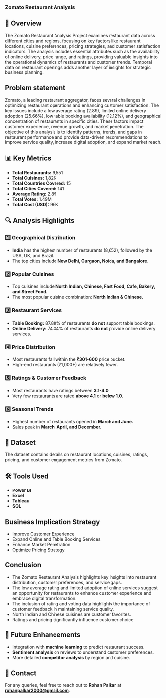 ### Zomato Restaurant Analysis  

## 📌 Overview  
The Zomato Restaurant Analysis Project examines restaurant data across different cities and regions, focusing on key factors like restaurant locations, cuisine preferences, pricing strategies, and customer satisfaction indicators. The analysis includes essential attributes such as the availability of online delivery, price range, and ratings, providing valuable insights into the operational dynamics of restaurants and customer trends. Temporal data on restaurant openings adds another layer of insights for strategic business planning.

## Problem statement
Zomato, a leading restaurant aggregator, faces several challenges in optimizing restaurant operations and enhancing customer satisfaction. The key issues include a low average rating (2.89), limited online delivery adoption (25.66%), low table booking availability (12.12%), and geographical concentration of restaurants in specific cities. These factors impact customer experience, revenue growth, and market penetration.
The objective of this analysis is to identify patterns, trends, and gaps in restaurant performance and provide data-driven recommendations to improve service quality, increase digital adoption, and expand market reach.

## 📊 Key Metrics  
- **Total Restaurants:** 9,551  
- **Total Cuisines:** 1,826  
- **Total Countries Covered:** 15  
- **Total Cities Covered:** 141  
- **Average Rating:** 2.89  
- **Total Votes:** 1.49M  
- **Total Cost (USD):** 96K  

## 🔍 Analysis Highlights  
### 1️⃣ **Geographical Distribution**  
- **India** has the highest number of restaurants (8,652), followed by the USA, UK, and Brazil.  
- The top cities include **New Delhi, Gurgaon, Noida, and Bangalore.**  

### 2️⃣ **Popular Cuisines**  
- Top cuisines include **North Indian, Chinese, Fast Food, Cafe, Bakery, and Street Food.**  
- The most popular cuisine combination: **North Indian & Chinese.**  

### 3️⃣ **Restaurant Services**  
- **Table Booking:** 87.88% of restaurants **do not** support table bookings.  
- **Online Delivery:** 74.34% of restaurants **do not** provide online delivery services.  

### 4️⃣ **Price Distribution**  
- Most restaurants fall within the **₹301-600** price bucket.  
- High-end restaurants (₹1,000+) are relatively fewer.  

### 5️⃣ **Ratings & Customer Feedback**  
- Most restaurants have ratings between **3.1-4.0**  
- Very few restaurants are rated **above 4.1** or **below 1.0.**  

### 6️⃣ **Seasonal Trends**  
- Highest number of restaurants opened in **March and June.**  
- Sales peak in **March, April, and December.**  

## 📂 Dataset  
The dataset contains details on restaurant locations, cuisines, ratings, pricing, and customer engagement metrics from Zomato.  

## 🛠 Tools Used  
- **Power BI** 
- **Excel**  
- **Tableau** 
- **SQL**

## Business Implication Strategy
- Improve Customer Experience
- Expand Online and Table Booking Services
- Enhance Market Penetration
- Optimize Pricing Strategy


## Conclusion
- The Zomato Restaurant Analysis highlights key insights into restaurant distribution, customer preferences, and service gaps.
- The low average rating and limited adoption of online services suggest an opportunity for restaurants to enhance customer experience and embrace digital transformation. 
- The inclusion of rating and voting data highlights the importance of customer feedback in maintaining service quality.
- North Indian and Chinese cuisines are customer favorites. 
- Ratings and pricing significantly influence customer choice



## 🚀 Future Enhancements  
- Integration with **machine learning** to predict restaurant success.  
- **Sentiment analysis** on reviews to understand customer preferences.  
- More detailed **competitor analysis** by region and cuisine.  

## 📧 Contact  
For any queries, feel free to reach out to **Rohan Palkar** at **rohanpalkar2000@gmail.com**.  
